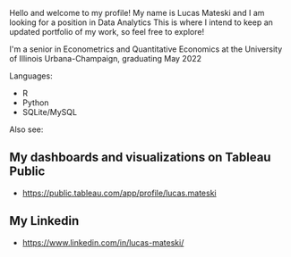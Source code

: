 Hello and welcome to my profile! My name is Lucas Mateski and I am looking for a position in Data Analytics
This is where I intend to keep an updated portfolio of my work, so feel free to explore!

I'm a senior in Econometrics and Quantitative Economics at the University of Illinois Urbana-Champaign, graduating May 2022

Languages:
- R
- Python
- SQLite/MySQL

Also see:
## My dashboards and visualizations on Tableau Public
- https://public.tableau.com/app/profile/lucas.mateski
## My Linkedin
- https://www.linkedin.com/in/lucas-mateski/
